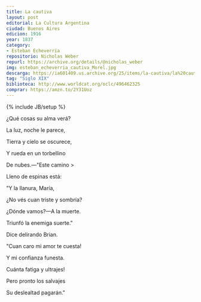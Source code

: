 ```yaml
---
title: La cautiva
layout: post
editorial: La Cultura Argentina
ciudad: Buenos Aires
edicion: 1916
year: 1837
category:
- Esteban Echeverría 
repositorio: Nicholas Weber
repurl: https://archive.org/details/@nicholas_weber
img: esteban_echeverria_cautiva_Morel.jpg
descarga: https://ia601409.us.archive.org/25/items/la-cautiva/la%20cautiva.pdf
tag: "Siglo XIX"
biblioteca: http://www.worldcat.org/oclc/496462325
comprar: https://amzn.to/2Y31Uoz
---
```

{% include JB/setup %}

¿Qué cosas su alma verá?
	
La luz, noche le parece,
	
Tierra y cielo se oscurece,
	
Y rueda en un torbellino
	
De nubes.—"Este camino >
	
Lleno de espinas está:
	
"Y la llanura, María,
	
¿No vés cuan triste y sombría?
	
¿Dónde vamos?—A la muerte.
	
Triunfó la enemiga suerte."
	
Dice delirando Brian.
	
"Cuan caro mi amor te cuesta!
	
Y mi confianza funesta.
	
Cuánta fatiga y ultrajes!
	
Pero pronto los salvajes
	
Su deslealtad pagarán."
